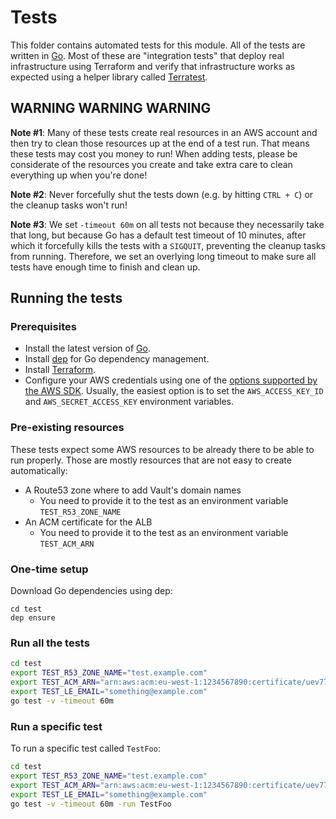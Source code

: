 # Tests

This folder contains automated tests for this module. All of the tests are written in [Go](https://golang.org/).
Most of these are "integration tests" that deploy real infrastructure using Terraform and verify that infrastructure
works as expected using a helper library called [Terratest](https://github.com/gruntwork-io/terratest).  

## WARNING WARNING WARNING

**Note #1**: Many of these tests create real resources in an AWS account and then try to clean those resources up at
the end of a test run. That means these tests may cost you money to run! When adding tests, please be considerate of
the resources you create and take extra care to clean everything up when you're done!

**Note #2**: Never forcefully shut the tests down (e.g. by hitting `CTRL + C`) or the cleanup tasks won't run!

**Note #3**: We set `-timeout 60m` on all tests not because they necessarily take that long, but because Go has a
default test timeout of 10 minutes, after which it forcefully kills the tests with a `SIGQUIT`, preventing the cleanup
tasks from running. Therefore, we set an overlying long timeout to make sure all tests have enough time to finish and
clean up.

## Running the tests

### Prerequisites

- Install the latest version of [Go](https://golang.org/).
- Install [dep](https://github.com/golang/dep) for Go dependency management.
- Install [Terraform](https://www.terraform.io/downloads.html).
- Configure your AWS credentials using one of the [options supported by the AWS SDK](http://docs.aws.amazon.com/sdk-for-java/v1/developer-guide/credentials.html). Usually, the easiest option is to set the `AWS_ACCESS_KEY_ID` and `AWS_SECRET_ACCESS_KEY` environment variables.

### Pre-existing resources

These tests expect some AWS resources to be already there to be able to run properly. Those are mostly resources that are not easy to create automatically:

- A Route53 zone where to add Vault's domain names
  - You need to provide it to the test as an environment variable `TEST_R53_ZONE_NAME`
- An ACM certificate for the ALB
  - You need to provide it to the test as an environment variable `TEST_ACM_ARN`

### One-time setup

Download Go dependencies using dep:

```
cd test
dep ensure
```

### Run all the tests

```bash
cd test
export TEST_R53_ZONE_NAME="test.example.com"
export TEST_ACM_ARN="arn:aws:acm:eu-west-1:1234567890:certificate/uev7722-434t-55g7-86ba-a882d9da1fa5"
export TEST_LE_EMAIL="something@example.com"
go test -v -timeout 60m
```

### Run a specific test

To run a specific test called `TestFoo`:

```bash
cd test
export TEST_R53_ZONE_NAME="test.example.com"
export TEST_ACM_ARN="arn:aws:acm:eu-west-1:1234567890:certificate/uev7722-434t-55g7-86ba-a882d9da1fa5"
export TEST_LE_EMAIL="something@example.com"
go test -v -timeout 60m -run TestFoo
```
